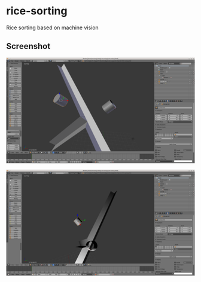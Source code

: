 # rice-sorting

Rice sorting based on machine vision

## Screenshot

![01](screenshot.png)

![02](screenshot2.png)

